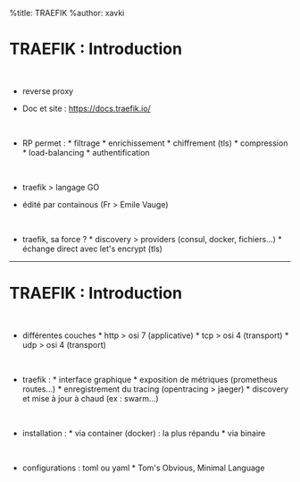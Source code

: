 %title: TRAEFIK
%author: xavki


# TRAEFIK : Introduction


<br>


* reverse proxy

* Doc et site : https://docs.traefik.io/

<br>


* RP permet :
		* filtrage
		* enrichissement
		* chiffrement (tls)
		* compression
		* load-balancing
		* authentification

<br>


* traefik > langage GO

* édité par containous (Fr > Emile Vauge)

<br>


* traefik, sa force ?
		* discovery > providers (consul, docker, fichiers...)
		* échange direct avec let's encrypt (tls)

--------------------------------------------------------------------------

# TRAEFIK : Introduction

<br>


* différentes couches
		* http > osi 7 (applicative)
		* tcp > osi 4 (transport)
		* udp > osi 4 (transport)

<br>


* traefik :
		* interface graphique
		* exposition de métriques (prometheus routes...)
		* enregistrement du tracing (opentracing > jaeger)
		* discovery et mise à jour à chaud (ex : swarm...)

<br>


* installation :
		* via container (docker) : la plus répandu
		* via binaire

<br>


* configurations : toml ou yaml
		* Tom's Obvious, Minimal Language

